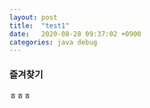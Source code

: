 ```yaml
---
layout: post
title:  "test1"
date:   2020-08-28 09:37:02 +0900
categories: java debug
---
```


### 즐겨찾기
ㅎㅎㅎ